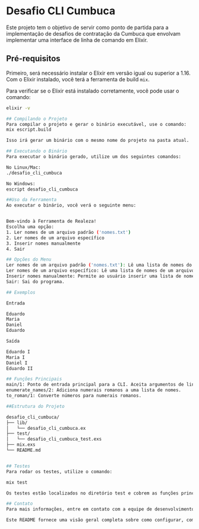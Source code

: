 # Desafio CLI Cumbuca

Este projeto tem o objetivo de servir como ponto de partida para a implementação de desafios de contratação da Cumbuca que envolvam implementar uma interface de linha de comando em Elixir.

## Pré-requisitos

Primeiro, será necessário instalar o Elixir em versão igual ou superior a 1.16. Com o Elixir instalado, você terá a ferramenta de build `mix`.

Para verificar se o Elixir está instalado corretamente, você pode usar o comando:

```sh
elixir -v

## Compilando o Projeto
Para compilar o projeto e gerar o binário executável, use o comando:
mix escript.build

Isso irá gerar um binário com o mesmo nome do projeto na pasta atual.

## Executando o Binário
Para executar o binário gerado, utilize um dos seguintes comandos:

No Linux/Mac:
./desafio_cli_cumbuca

No Windows:
escript desafio_cli_cumbuca

##Uso da Ferramenta
Ao executar o binário, você verá o seguinte menu:


Bem-vindo à Ferramenta de Realeza!
Escolha uma opção:
1. Ler nomes de um arquivo padrão ('nomes.txt')
2. Ler nomes de um arquivo específico
3. Inserir nomes manualmente
4. Sair

## Opções do Menu
Ler nomes de um arquivo padrão ('nomes.txt'): Lê uma lista de nomes do arquivo padrão 'nomes.txt'.
Ler nomes de um arquivo específico: Lê uma lista de nomes de um arquivo específico cujo caminho é fornecido pelo usuário.
Inserir nomes manualmente: Permite ao usuário inserir uma lista de nomes manualmente, um por linha.
Sair: Sai do programa.

## Exemplos

Entrada

Eduardo
Maria
Daniel
Eduardo

Saída

Eduardo I
Maria I
Daniel I
Eduardo II

## Funções Principais
main/1: Ponto de entrada principal para a CLI. Aceita argumentos de linha de comando.
enumerate_names/2: Adiciona numerais romanos a uma lista de nomes.
to_roman/1: Converte números para numerais romanos.

##Estrutura do Projeto

desafio_cli_cumbuca/
├── lib/
│   └── desafio_cli_cumbuca.ex
├── test/
│   └── desafio_cli_cumbuca_test.exs
├── mix.exs
└── README.md


## Testes
Para rodar os testes, utilize o comando:

mix test

Os testes estão localizados no diretório test e cobrem as funções principais do projeto.

## Contato
Para mais informações, entre em contato com a equipe de desenvolvimento da Cumbuca.

Este README fornece uma visão geral completa sobre como configurar, compilar, executar e te



